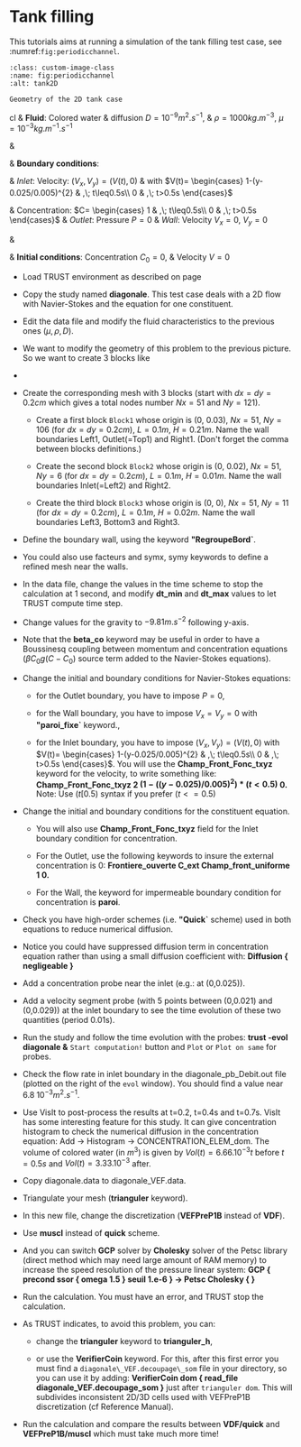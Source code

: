 # Tank filling 

This tutorials aims at running a simulation of the tank filling test case, see :numref:`fig:periodicchannel`.

```{figure} FIGURES/tank2D.png
:class: custom-image-class
:name: fig:periodicchannel
:alt: tank2D

Geometry of the 2D tank case
```


cl
& **Fluid**: Colored water
& diffusion $D=10^{-9}m^{2}.s^{-1}$,
& $\rho=1000kg.m^{-3}$, $\mu=10^{-3}kg.m^{-1}.s^{-1}$

&

& **Boundary conditions**:

& *Inlet*: Velocity: $(V_{x},V_{y})=(V(t),0)$
& with $V(t)=
    \begin{cases}
    1-(y-0.025/0.005)^{2} & ,\; t\leq0.5s\\
    0 & ,\; t>0.5s
    \end{cases}$

& Concentration: $C=
    \begin{cases}
    1 & ,\; t\leq0.5s\\
    0 & ,\; t>0.5s
    \end{cases}$
& *Outlet*: Pressure $P=0$
& *Wall*: Velocity $V_{x}=0$, $V_{y}=0$

&

& **Initial conditions**: Concentration $C_0=0$,
& Velocity $V=0$

-   Load TRUST environment as described on page

-   Copy the study named **diagonale**. This test case deals with a 2D flow with Navier-Stokes and the equation for one constituent.

-   Edit the data file and modify the fluid characteristics to the previous ones ($\mu, \rho, D$).

-   We want to modify the geometry of this problem to the previous picture. So we want to create 3 blocks like
-   

-   Create the corresponding mesh with 3 blocks (start with $dx=dy=0.2cm$ which gives a total nodes number $Nx=51$ and $Ny=121$).

    -   Create a first block `Block1` whose origin is (0, 0.03), $Nx=51$, $Ny=106$ (for $dx=dy=0.2cm$), $L=0.1 m$, $H=0.21 m$. Name the wall boundaries Left1, Outlet(=Top1) and Right1. (Don't forget the comma between blocks definitions.)

    -   Create the second block `Block2` whose origin is (0, 0.02), $Nx=51$, $Ny=6$ (for $dx=dy=0.2cm$), $L=0.1 m$, $H=0.01 m$. Name the wall boundaries Inlet(=Left2) and Right2.

    -   Create the third block `Block3` whose origin is (0, 0), $Nx=51$, $Ny=11$ (for $dx=dy=0.2cm$), $L=0.1 m$, $H=0.02 m$. Name the wall boundaries Left3, Bottom3 and Right3.

-   Define the boundary wall, using the keyword **"RegroupeBord`**.

-   You could also use facteurs and symx, symy keywords to define a refined mesh near the walls.


-   In the data file, change the values in the time scheme to stop the calculation at 1
    second, and modify **dt\_min** and **dt\_max** values to let TRUST compute time step.

-   Change values for the gravity to $-9.81 m.s^{-2}$ following y-axis.

-   Note that the **beta\_co** keyword may be useful in order to have a Boussinesq coupling between momentum and concentration equations ($\beta C_0 g(C-C_0$) source term added to the Navier-Stokes equations).

-   Change the initial and boundary conditions for Navier-Stokes equations:

    -   for the Outlet boundary, you have to impose $P=0$,

    -   for the Wall boundary, you have to impose $V_x=V_y=0$ with **"paroi\_fixe`** keyword.,

    -   for the Inlet boundary, you have to impose $(V_{x},V_{y})=(V(t),0)$ with
        $V(t)=
            \begin{cases}
            1-(y-0.025/0.005)^{2} & ,\; t\leq0.5s\\
            0 & ,\; t>0.5s
            \end{cases}$. You will use the **Champ\_Front\_Fonc\_txyz** keyword for the velocity, to write something like:
        **Champ\_Front\_Fonc\_txyz $2$ $(1-((y-0.025)/0.005)^2)*(t<0.5)$ $0.$**
        Note: Use ($t[0.5)$ syntax if you prefer ($t<=0.5$)


-   Change the initial and boundary conditions for the constituent equation.

    -   You will also use **Champ\_Front\_Fonc\_txyz** field for the Inlet boundary condition for concentration.

    -   For the Outlet, use the following keywords to insure the external concentration is 0:
        **Frontiere\_ouverte C\_ext Champ\_front\_uniforme 1 0.**

    -   For the Wall, the keyword for impermeable boundary condition for concentration is **paroi**.

-   Check you have high-order schemes (i.e. **"Quick`** scheme) used in both equations to reduce numerical diffusion.

-   Notice you could have suppressed diffusion term in concentration equation rather than using a small diffusion coefficient with:
    **Diffusion { negligeable }**

-   Add a concentration probe near the inlet (e.g.: at (0,0.025)).

-   Add a velocity segment probe (with 5 points between (0,0.021) and (0,0.029)) at the inlet boundary to see the time evolution of these two quantities (period 0.01s).

-   Run the study and follow the time evolution with the probes:
    **trust -evol diagonale &**
    `Start computation!` button and `Plot` or `Plot on same` for probes.

-   Check the flow rate in inlet boundary in the diagonale\_pb\_Debit.out file (plotted on the right of the `evol` window). You should find a value near $6.8 \; 10^{-3} m^2.s^{-1}$.

-   Use VisIt to post-process the results at t=0.2, t=0.4s and t=0.7s. VisIt has some interesting feature for this study. It can give concentration histogram to check the numerical diffusion in the concentration equation: Add $\rightarrow$ Histogram $\rightarrow$ CONCENTRATION\_ELEM\_dom.
    The volume of colored water (in $m^3$) is given by $Vol(t)= 6.66.10^{-3} t$ before $t=0.5s$ and $Vol(t)=3.33.10^{-3}$ after.

-   Copy diagonale.data to diagonale\_VEF.data.

-   Triangulate your mesh (**trianguler** keyword).

-   In this new file, change the discretization (**VEFPreP1B** instead of **VDF**).

-   Use **muscl** instead of **quick** scheme.

-   And you can switch **GCP** solver by **Cholesky** solver of the Petsc library (direct method which may need large amount of RAM memory) to increase the speed resolution of the pressure linear system:
    **GCP { precond ssor { omega 1.5 } seuil 1.e-6 } $\rightarrow$ Petsc Cholesky { }**

-   Run the calculation. You must have an error, and TRUST stop the calculation.

-   As TRUST indicates, to avoid this problem, you can:

    -   change the **trianguler** keyword to **trianguler\_h**,

    -   or use the **VerifierCoin** keyword. For this, after this first error you must find a `diagonale\_VEF.decoupage\_som` file in your directory, so you can use it by adding:
        **VerifierCoin dom { read\_file diagonale\_VEF.decoupage\_som }**
        just after `trianguler dom`. This will subdivides inconsistent 2D/3D cells used with VEFPreP1B discretization (cf Reference Manual).

-   Run the calculation and compare the results between **VDF/quick** and **VEFPreP1B/muscl** which must take much more time!